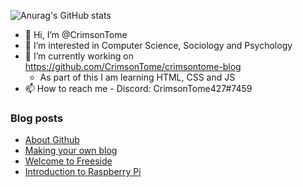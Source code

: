 ![Anurag's GitHub stats](https://github-readme-stats.vercel.app/api?username=crimsontome&show_icons=true&theme=dark)


- 👋 Hi, I’m @CrimsonTome
- 👀 I’m interested in Computer Science, Sociology and Psychology
- 🌱 I’m currently working on <https://github.com/CrimsonTome/crimsontome-blog>
  - As part of this I am learning HTML, CSS and JS 
- 📫 How to reach me - Discord: CrimsonTome427#7459

### Blog posts

<!-- BLOG-POST-LIST:START -->
- [About Github](https://crimsontome.netlify.app/posts/about-github/)
- [Making your own blog](https://crimsontome.netlify.app/posts/making-your-own-blog/)
- [Welcome to Freeside](https://crimsontome.netlify.app/posts/introduction-to-freeside/)
- [Introduction to Raspberry Pi](https://crimsontome.netlify.app/posts/raspi-intro/)
<!-- BLOG-POST-LIST:END -->

